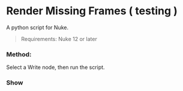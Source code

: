 # Render Missing Frames ( testing )

A python script for Nuke.

> Requirements: Nuke 12 or later

### Method:

Select a Write node, then run the script.

### Show
<img scr="/images/W_hotbox_RenderMissingFrames.png">
